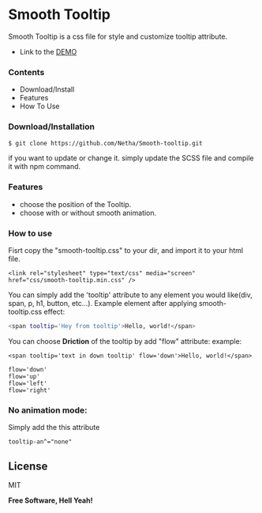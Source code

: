 # Smooth Tooltip

 Smooth Tooltip is a css file for style and customize tooltip attribute.
 - Link to the [DEMO](https://netha.github.io/Smooth-tooltip/)

### Contents

- Download/Install
- Features
- How To Use

### Download/Installation

```sh
$ git clone https://github.com/Netha/Smooth-tooltip.git
```
if you want to update or change it. simply update the SCSS file and compile it with npm command.

### Features

- choose the position of the Tooltip.
- choose with or without smooth animation.

### How to use
Fisrt copy the "smooth-tooltip.css" to your dir, and import it to your html file.
```
<link rel="stylesheet" type="text/css" media="screen" href="css/smooth-tooltip.min.css" />
```

You can simply add the 'tooltip' attribute to any element you would like(div, span, p, h1, button, etc...).
Example element after applying smooth-tooltip.css effect:

```sh
<span tooltip='Hey from tooltip'>Hello, world!</span>
```

You can choose **Driction**  of the tooltip by add "flow" attribute:
example:
```
<span tooltip='text in down tooltip' flow='down'>Hello, world!</span>
```
```
flow='down'
flow='up'
flow='left'
flow='right'
```

### No animation mode:
Simply add the this attribute


```
tooltip-an^="none"
```



License
----

MIT


**Free Software, Hell Yeah!**
 